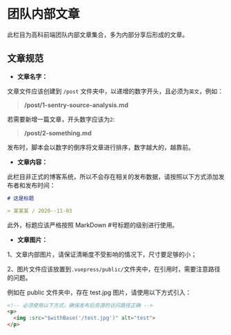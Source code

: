 # 团队内部文章

此栏目为高科前端团队内部文章集合，多为内部分享后形成的文章。

## 文章规范

- **文章名字：**

文章文件应该创建到 `/post` 文件夹中，以递增的数字开头，且必须为`英文`，例如：

> **/post/1-sentry-source-analysis.md**

若需要新增一篇文章，开头数字应该为`2`:

> **/post/2-something.md**

发布时，脚本会以数字的倒序将文章进行排序，数字越大的，越靠前。

- **文章内容：**

此栏目非正式的博客系统，所以不会存在相关的发布数据，请按照以下方式添加发布者和发布时间：

```md
# 这是标题

> 某某某 / 2020--11-03
```

此外，标题应该严格按照 MarkDown #号标题的级别进行使用。

- **文章图片：**

1、文章内部图片，请保证清晰度不受影响的情况下，尺寸要足够的小；

2、图片文件应该放置到`.vuepress/public/`文件夹中，在引用时，需要注意路径的问题。

例如在 public 文件夹中，存在 test.jpg 图片，请使用以下方式引入：

```md
<!-- 必须使用以下方式，确保发布后资源的访问路径正确 -->
<p>
  <img :src="$withBase('/test.jpg')" alt="test">
</p>
```